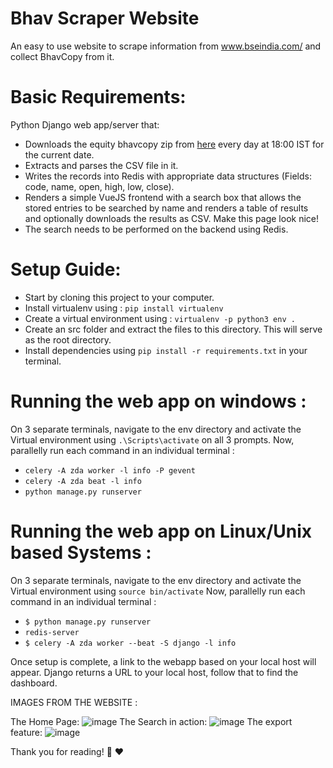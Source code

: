 # Bhav Scraper Website
An easy to use website to scrape information from www.bseindia.com/ and collect BhavCopy from it.

# Basic Requirements:

Python Django web app/server that:

- Downloads the equity bhavcopy zip from [here](https://www.bseindia.com/markets/MarketInfo/BhavCopy.aspx) every day at 18:00 IST for the current date.
- Extracts and parses the CSV file in it.
- Writes the records into Redis with appropriate data structures (Fields: code, name, open, high, low, close).
- Renders a simple VueJS frontend with a search box that allows the stored entries to be searched by name and renders a table of results and optionally downloads the results as CSV. Make this page look nice!
- The search needs to be performed on the backend using Redis.

# Setup Guide:

- Start by cloning this project to your computer.
- Install virtualenv using : `pip install virtualenv`
- Create a virtual environment using : `virtualenv -p python3 env .` 
- Create an src folder and extract the files to this directory. This will serve as the root directory.
- Install dependencies using `pip install -r requirements.txt` in your terminal.

# Running the web app on windows :
On 3 separate terminals, navigate to the env directory and activate the Virtual environment using  `.\Scripts\activate` on all 3 prompts.
Now, parallelly run each command in an individual terminal :
- `celery -A zda worker -l info -P gevent`
- `celery -A zda beat -l info`
- `python manage.py runserver`

# Running the web app on Linux/Unix based Systems :
On 3 separate terminals, navigate to the env directory and activate the Virtual environment using `source bin/activate`
Now, parallelly run each command in an individual terminal :
- `$ python manage.py runserver`
- `redis-server`
- `$ celery -A zda worker --beat -S django -l info`

Once setup is complete, a link to the webapp based on your local host will appear.
Django returns a URL to your local host, follow that to find the dashboard.

IMAGES FROM THE WEBSITE :

The Home Page:
![image](https://user-images.githubusercontent.com/71919273/117527882-d673fb80-afec-11eb-80d5-883947a6b798.png)
The Search in action:
![image](https://user-images.githubusercontent.com/71919273/117527922-163ae300-afed-11eb-876b-6c34f58e97d1.png)
The export feature: 
![image](https://user-images.githubusercontent.com/71919273/117527944-5306da00-afed-11eb-9c24-4c09353a244a.png)



Thank you for reading! :book: :heart:
